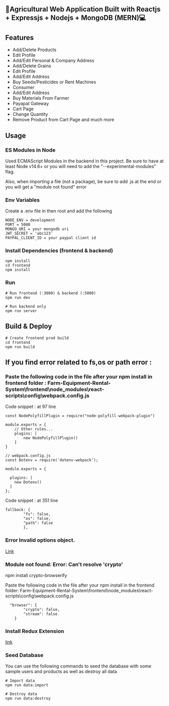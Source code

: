 
## 🌱Agricultural Web Application Built with Reactjs + Expressjs + Nodejs + MongoDB (MERN)💻


## Features


- Add/Delete Products
- Edit Profile
- Add/Edit Personal & Company Address
- Add/Delete Grains
- Edit Profile
- Add/Edit Address
- Buy Seeds/Pesticides or Rent Machines
- Consumer
- Add/Edit Address
- Buy Materials From Farmer
- Payapal Gateway
- Cart Page
- Change Quantity
- Remove Product from Cart Page
and much more

## Usage

### ES Modules in Node

Used ECMAScript Modules in the backend in this project. Be sure to have at least Node v14.6+ or you will need to add the "--experimental-modules" flag.

Also, when importing a file (not a package), be sure to add .js at the end or you will get a "module not found" error

### Env Variables

Create a .env file in then root and add the following

```
NODE_ENV = development
PORT = 5000
MONGO_URI = your mongodb uri
JWT_SECRET = 'abc123'
PAYPAL_CLIENT_ID = your paypal client id
```

### Install Dependencies (frontend & backend)

```
npm install
cd frontend
npm install
```

### Run

```
# Run frontend (:3000) & backend (:5000)
npm run dev

# Run backend only
npm run server
```

## Build & Deploy

```
# Create frontend prod build
cd frontend
npm run build
```
## If you find error related to fs,os or path error :
### Paste the following code in the file after your npm install in frontend folder : Farm-Equipment-Rental-System\frontend\node_modules\react-scripts\config\webpack.config.js

Code snippet : at 97 line 
```
const NodePolyfillPlugin = require("node-polyfill-webpack-plugin")

module.exports = {
    // Other rules...
    plugins: [
        new NodePolyfillPlugin()
    ]
}

// webpack.config.js
const Dotenv = require('dotenv-webpack');

module.exports = {

  plugins: [
    new Dotenv()
  ]
};
```
Code snippet : at 351 line 
```
fallback: {
        "fs": false,
        "os": false,
        "path": false
        },

```

### Error Invalid options object.
[Link](https://stackoverflow.com/questions/70374005/invalid-options-object-dev-server-has-been-initialized-using-an-options-object)

### Module not found: Error: Can't resolve 'crypto'
npm install crypto-browserify

Paste the following code in the file after your npm install in the frontend folder: Farm-Equipment-Rental-System\frontend\node_modules\react-scripts\config\webpack.config.js
```
  "browser": {
        "crypto": false,
        "stream": false
    }
```

### Install Redux Extension
[link](https://chromewebstore.google.com/detail/redux-devtools/lmhkpmbekcpmknklioeibfkpmmfibljd)

### Seed Database

You can use the following commands to seed the database with some sample users and products as well as destroy all data

```
# Import data
npm run data:import

# Destroy data
npm run data:destroy
```
